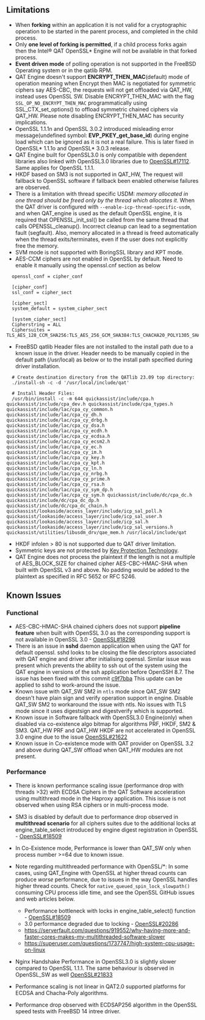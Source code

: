 ## Limitations

* When **forking** within an application it is not valid for a cryptographic
  operation to be started in the parent process, and completed in the child
  process.
* Only **one level of forking is permitted**, if a child process forks again then
  the Intel&reg; QAT OpenSSL\* Engine will not be available in that forked
  process.
* **Event driven mode** of polling operation is not supported in the FreeBSD
  Operating system or in the qatlib RPM.
* QAT Engine doesn't support **ENCRYPT_THEN_MAC**(default) mode of operation meaning
  when Encrypt then MAC is negotiated for symmetric ciphers say AES-CBC, the requests will not
  get offloaded via QAT_HW, instead uses OpenSSL SW. Disable ENCRYPT_THEN_MAC with the flag
  `SSL_OP_NO_ENCRYPT_THEN_MAC` programmatically using SSL_CTX_set_options() to offload
  symmetric chained ciphers via QAT_HW. Please note disabling ENCRYPT_THEN_MAC has security
  implications.
* OpenSSL 1.1.1n and OpenSSL 3.0.2 introduced misleading error message(undefined symbol: **EVP_PKEY_get_base_id**)
  during engine load which can be ignored as it is not a real failure. This is later fixed in
  OpenSSL\* 1.1.1o and OpenSSL\* 3.0.3 release.
* QAT Engine built for OpenSSL3.0 is only compatible with dependent libraries also linked with OpenSSL3.0
  libraries due to [OpenSSL#17112](https://github.com/openssl/openssl/pull/17112). Same applies for OpenSSL 1.1.1.
* HKDF based on SM3 is not supported in QAT_HW, The request will fallback to OpenSSL software if
  fallback been enabled otherwise failures are observed.
* There is a limitation with thread specific USDM: *memory allocated in one thread
  should be freed only by the thread which allocates it*. When the QAT driver is configured 
  with `--enable-icp-thread-specific-usdm`, and when QAT_engine is used as the default 
  OpenSSL engine, it is required that OPENSSL_init_ssl() be called from the same thread that 
  calls OPENSSL_cleanup(). Incorrect cleanup can lead to a segmentation fault (segfault). 
  Also, memory allocated in a thread is freed automatically when the thread exits/terminates, 
  even if the user does not explicitly free the memory.
* SVM mode is not supported with BoringSSL library and KPT mode.
* AES-CCM ciphers are not enabled in OpenSSL by default. Need to enable it manually using the openssl.cnf
  section as below
```
  openssl_conf = cipher_conf

  [cipher_conf]
  ssl_conf = cipher_sect

  [cipher_sect]
  system_default = system_cipher_sect

  [system_cipher_sect]
  Cipherstring = ALL
  Ciphersuites = TLS_AES_128_CCM_SHA256:TLS_AES_256_GCM_SHA384:TLS_CHACHA20_POLY1305_SHA256:TLS_AES_128_GCM_SHA256
```
* FreeBSD qatlib Header files are not installed to the install path due to a known issue in the driver.
  Header needs to be manually copied in the default path (/usr/local) as below or to the
  install path specified during driver installation.

```
  # Create destination directory from the QATlib 23.09 top directory:
  ./install-sh -c -d '/usr/local/include/qat'

  # Install Header Files:
  /usr/bin/install -c -m 644 quickassist/include/cpa.h quickassist/include/cpa_dev.h quickassist/include/cpa_types.h quickassist/include/lac/cpa_cy_common.h quickassist/include/lac/cpa_cy_dh.h quickassist/include/lac/cpa_cy_drbg.h quickassist/include/lac/cpa_cy_dsa.h quickassist/include/lac/cpa_cy_ecdh.h quickassist/include/lac/cpa_cy_ecdsa.h quickassist/include/lac/cpa_cy_ecsm2.h quickassist/include/lac/cpa_cy_ec.h quickassist/include/lac/cpa_cy_im.h quickassist/include/lac/cpa_cy_key.h quickassist/include/lac/cpa_cy_kpt.h quickassist/include/lac/cpa_cy_ln.h quickassist/include/lac/cpa_cy_nrbg.h quickassist/include/lac/cpa_cy_prime.h quickassist/include/lac/cpa_cy_rsa.h quickassist/include/lac/cpa_cy_sym_dp.h quickassist/include/lac/cpa_cy_sym.h quickassist/include/dc/cpa_dc.h quickassist/include/dc/cpa_dc_dp.h quickassist/include/dc/cpa_dc_chain.h quickassist/lookaside/access_layer/include/icp_sal_poll.h quickassist/lookaside/access_layer/include/icp_sal_user.h quickassist/lookaside/access_layer/include/icp_sal.h quickassist/lookaside/access_layer/include/icp_sal_versions.h quickassist/utilities/libusdm_drv/qae_mem.h /usr/local/include/qat
```
* HKDF infolen > 80 is not supported due to QAT driver limitation.
* Symmetric keys are not protected by [Key Protection Technology](#qat_hw_kpt.md).
* QAT Engine does not process the plaintext if the length is not a multiple of AES_BLOCK_SIZE for
  chained cipher AES-CBC-HMAC-SHA when built with OpenSSL v3 and above. No padding would be added
  to the plaintext as specified in RFC 5652 or RFC 5246.

## Known Issues

### Functional
* AES-CBC-HMAC-SHA chained ciphers does not support **pipeline feature** when built with
  OpenSSL 3.0 as the corresponding support is not available in OpenSSL 3.0 -
  [OpenSSL#18298](https://github.com/openssl/openssl/issues/18298)
* There is an issue in **sshd** daemon application when using the QAT for default openssl.
  sshd looks to be closing the file descriptors associated with QAT engine and driver after
  initialising openssl. Similar issue was present which prevents the ability to ssh out of
  the system using the QAT engine in versions of the ssh application before OpenSSH 8.7.
  The issue has been fixed with this commit [c9f7bba](https://github.com/openssh/openssh-portable/commit/c9f7bba2e6f70b7ac1f5ea190d890cb5162ce127)
  This update can be applied to sshd to work-around the issue.
* Known issue with QAT_SW SM2 in `ntls` mode since QAT_SW SM2 doesn't have plain sign and
  verify operation support in engine. Disable QAT_SW SM2 to workaround the issue with ntls.
  No issues with TLS mode since it uses digestsign and digestverify which is supported.
* Known issue in Software fallback with OpenSSL3.0 Engine(only) when disabled via co-existence
  algo bitmap for algorithms PRF, HKDF, SM2 & SM3. QAT_HW PRF and QAT_HW HKDF are
  not accelerated in OpenSSL 3.0 engine due to the issue [OpenSSL#21622](https://github.com/openssl/openssl/issues/21622)
* Known issue in Co-existence mode with QAT provider on OpenSSL 3.2 and above during QAT_SW offload
  when QAT_HW modules are not present.
### Performance
* There is known performance scaling issue (performance drop with threads >32)
  with ECDSA Ciphers in the QAT Software acceleration using multithread mode
  in the Haproxy application. This issue is not observed when using RSA ciphers
  or in multi-process mode.
* SM3 is disabled by default due to performance drop observed in **multithread scenario**
  for all ciphers suites due to the additional locks at engine_table_select introduced by
  engine digest registration in OpenSSL - [OpenSSL#18509](https://github.com/openssl/openssl/issues/18509)
* In Co-Existence mode, Performance is lower than QAT_SW only when process number >=64 due
  to known issue.
* Note regarding multithreaded performance with OpenSSL/*: In some cases, using QAT_Engine with
  OpenSSL at higher thread counts can produce *worse* performance, due to issues in the way OpenSSL
  handles higher thread counts. Check for `native_queued_spin_lock_slowpath()` consuming CPU process 
  idle time, and see the OpenSSL GitHub issues and web articles below.
  
  - Performance bottleneck with locks in engine_table_select() function - [OpenSSL#18509](https://github.com/openssl/openssl/issues/18509)
  - 3.0 performance degraded due to locking - [OpenSSL#20286](https://github.com/openssl/openssl/issues/20286)
  - https://serverfault.com/questions/919552/why-having-more-and-faster-cores-makes-my-multithreaded-software-slower
  - https://superuser.com/questions/1737747/high-system-cpu-usage-on-linux

* Nginx Handshake Performance in OpenSSL3.0 is slightly slower compared to OpenSSL 1.1.1. The same
  behaviour is observed in OpenSSL_SW as well [OpenSSL#21833](https://github.com/openssl/openssl/issues/21833)
* Performance scaling is not linear in QAT2.0 supported platforms for ECDSA and Chacha-Poly algorithms.
* Performance drop observed with ECDSAP256 algorithm in the OpenSSL speed tests with FreeBSD 14 intree driver.
